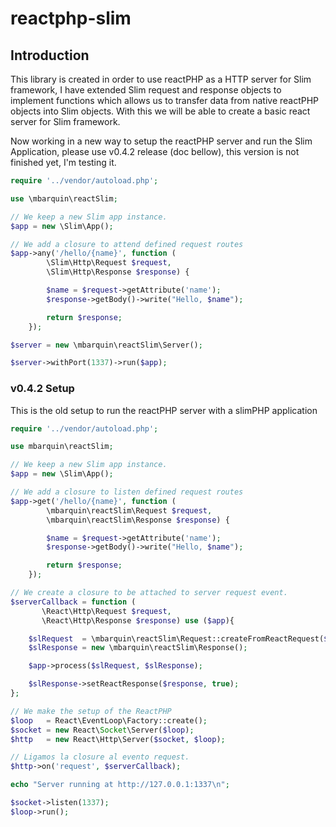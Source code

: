 reactphp-slim
========

Introduction
------------

This library is created in order to use reactPHP as a HTTP server for Slim framework, I have extended Slim request and response objects to implement functions which allows us to transfer data from native reactPHP objects into Slim objects. With this we will be able to create a basic react server for Slim framework.

Now working in a new way to setup the reactPHP server and run the Slim Application, please use v0.4.2 release (doc bellow), this version is not finished yet, I'm testing it.


```php
require '../vendor/autoload.php';

use \mbarquin\reactSlim;

// We keep a new Slim app instance.
$app = new \Slim\App();

// We add a closure to attend defined request routes
$app->any('/hello/{name}', function (
        \Slim\Http\Request $request,
        \Slim\Http\Response $response) {

        $name = $request->getAttribute('name');
        $response->getBody()->write("Hello, $name");

        return $response;
    });

$server = new \mbarquin\reactSlim\Server();

$server->withPort(1337)->run($app);
```


### v0.4.2 Setup
This is the old setup to run the reactPHP server with a slimPHP application

```php
require '../vendor/autoload.php';

use mbarquin\reactSlim;

// We keep a new Slim app instance.
$app = new \Slim\App();

// We add a closure to listen defined request routes
$app->get('/hello/{name}', function (
        \mbarquin\reactSlim\Request $request,
        \mbarquin\reactSlim\Response $response) {

        $name = $request->getAttribute('name');
        $response->getBody()->write("Hello, $name");

        return $response;
    });

// We create a closure to be attached to server request event.
$serverCallback = function (
       \React\Http\Request $request,
       \React\Http\Response $response) use ($app){

    $slRequest  = \mbarquin\reactSlim\Request::createFromReactRequest($request);
    $slResponse = new \mbarquin\reactSlim\Response();

    $app->process($slRequest, $slResponse);

    $slResponse->setReactResponse($response, true);
};

// We make the setup of the ReactPHP
$loop   = React\EventLoop\Factory::create();
$socket = new React\Socket\Server($loop);
$http   = new React\Http\Server($socket, $loop);

// Ligamos la closure al evento request.
$http->on('request', $serverCallback);

echo "Server running at http://127.0.0.1:1337\n";

$socket->listen(1337);
$loop->run();
```